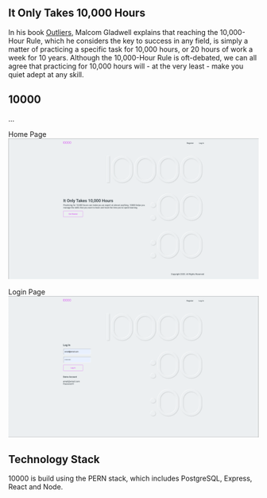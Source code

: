 ## It Only Takes 10,000 Hours

In his book [Outliers](https://en.wikipedia.org/wiki/Outliers_(book)), Malcom Gladwell explains that reaching the 10,000-Hour Rule, which he considers the key to success in any field, is simply a matter of practicing a specific task for 10,000 hours, or 20 hours of work a week for 10 years. Although the 10,000-Hour Rule is oft-debated, we can all agree that practicing for 10,000 hours will - at the very least - make you quiet adept at any skill.

## 10000
...

Home Page
![Home Page](./screenshots/10000-home.png "Home Page")

Login Page
![Login Page](./screenshots/10000-login.png "Login")

## Technology Stack
10000 is build using the PERN stack, which includes PostgreSQL, Express, React and Node.
